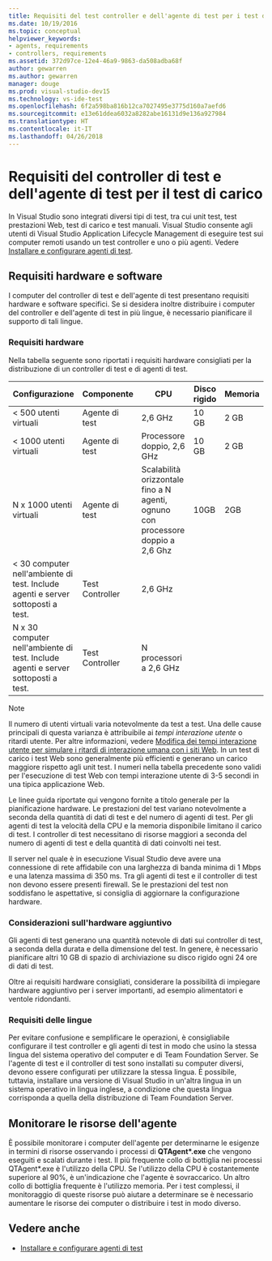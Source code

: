 ```yaml
---
title: Requisiti del test controller e dell'agente di test per i test di carico in Visual Studio
ms.date: 10/19/2016
ms.topic: conceptual
helpviewer_keywords:
- agents, requirements
- controllers, requirements
ms.assetid: 372d97ce-12e4-46a9-9863-da508adba68f
author: gewarren
ms.author: gewarren
manager: douge
ms.prod: visual-studio-dev15
ms.technology: vs-ide-test
ms.openlocfilehash: 6f2a598ba816b12ca7027495e3775d160a7aefd6
ms.sourcegitcommit: e13e61ddea6032a8282abe16131d9e136a927984
ms.translationtype: HT
ms.contentlocale: it-IT
ms.lasthandoff: 04/26/2018
---
```

# <a name="test-controller-and-test-agent-requirements-for-load-testing"></a>Requisiti del controller di test e dell'agente di test per il test di carico

In Visual Studio sono integrati diversi tipi di test, tra cui unit test, test prestazioni Web, test di carico e test manuali. Visual Studio consente agli utenti di Visual Studio Application Lifecycle Management di eseguire test sui computer remoti usando un test controller e uno o più agenti. Vedere [Installare e configurare agenti di test](../test/lab-management/install-configure-test-agents.md).

## <a name="hardware-and-software-requirements"></a>Requisiti hardware e software

I computer del controller di test e dell'agente di test presentano requisiti hardware e software specifici. Se si desidera inoltre distribuire i computer del controller e dell'agente di test in più lingue, è necessario pianificare il supporto di tali lingue.

### <a name="hardware-requirements"></a>Requisiti hardware

Nella tabella seguente sono riportati i requisiti hardware consigliati per la distribuzione di un controller di test e di agenti di test.

|**Configurazione**|**Componente**|**CPU**|**Disco rigido**|**Memoria**|
|-----------------------|-------------------|-------------|------------|----------------|
|< 500 utenti virtuali|Agente di test|2,6 GHz|10 GB|2 GB|
|< 1000 utenti virtuali|Agente di test|Processore doppio, 2,6 GHz|10 GB|2 GB|
|N x 1000 utenti virtuali|Agente di test|Scalabilità orizzontale fino a N agenti, ognuno con processore doppio a 2,6 Ghz|10GB|2GB|
|\< 30 computer nell'ambiente di test. Include agenti e server sottoposti a test.|Test Controller|2,6 GHz|||
|N x 30 computer nell'ambiente di test. Include agenti e server sottoposti a test.|Test Controller|N processori a 2,6 GHz|||

> [!NOTE]
> Il numero di utenti virtuali varia notevolmente da test a test. Una delle cause principali di questa varianza è attribuibile ai *tempi interazione utente* o ritardi utente. Per altre informazioni, vedere [Modifica dei tempi interazione utente per simulare i ritardi di interazione umana con i siti Web](../test/edit-think-times-in-load-test-scenarios.md). In un test di carico i test Web sono generalmente più efficienti e generano un carico maggiore rispetto agli unit test. I numeri nella tabella precedente sono validi per l'esecuzione di test Web con tempi interazione utente di 3-5 secondi in una tipica applicazione Web.

Le linee guida riportate qui vengono fornite a titolo generale per la pianificazione hardware. Le prestazioni del test variano notevolmente a seconda della quantità di dati di test e del numero di agenti di test. Per gli agenti di test la velocità della CPU e la memoria disponibile limitano il carico di test. I controller di test necessitano di risorse maggiori a seconda del numero di agenti di test e della quantità di dati coinvolti nei test.

Il server nel quale è in esecuzione Visual Studio deve avere una connessione di rete affidabile con una larghezza di banda minima di 1 Mbps e una latenza massima di 350 ms. Tra gli agenti di test e il controller di test non devono essere presenti firewall. Se le prestazioni del test non soddisfano le aspettative, si consiglia di aggiornare la configurazione hardware.

### <a name="additional-hardware-considerations"></a>Considerazioni sull'hardware aggiuntivo

Gli agenti di test generano una quantità notevole di dati sui controller di test, a seconda della durata e della dimensione del test. In genere, è necessario pianificare altri 10 GB di spazio di archiviazione su disco rigido ogni 24 ore di dati di test.

Oltre ai requisiti hardware consigliati, considerare la possibilità di impiegare hardware aggiuntivo per i server importanti, ad esempio alimentatori e ventole ridondanti.

### <a name="language-requirements"></a>Requisiti delle lingue

Per evitare confusione e semplificare le operazioni, è consigliabile configurare il test controller e gli agenti di test in modo che usino la stessa lingua del sistema operativo del computer e di Team Foundation Server. Se l'agente di test e il controller di test sono installati su computer diversi, devono essere configurati per utilizzare la stessa lingua. È possibile, tuttavia, installare una versione di Visual Studio in un'altra lingua in un sistema operativo in lingua inglese, a condizione che questa lingua corrisponda a quella della distribuzione di Team Foundation Server.

## <a name="monitor-agent-resources"></a>Monitorare le risorse dell'agente

È possibile monitorare i computer dell'agente per determinarne le esigenze in termini di risorse osservando i processi di **QTAgent\*.exe** che vengono eseguiti e scalati durante i test. Il più frequente collo di bottiglia nei processi QTAgent*.exe è l'utilizzo della CPU. Se l'utilizzo della CPU è costantemente superiore al 90%, è un'indicazione che l'agente è sovraccarico. Un altro collo di bottiglia frequente è l'utilizzo memoria. Per i test complessi, il monitoraggio di queste risorse può aiutare a determinare se è necessario aumentare le risorse dei computer o distribuire i test in modo diverso.

## <a name="see-also"></a>Vedere anche

- [Installare e configurare agenti di test](../test/lab-management/install-configure-test-agents.md)